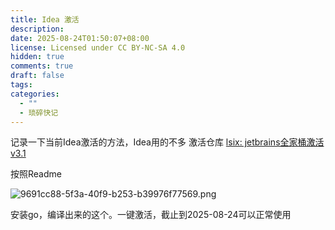 ```yaml
---
title: Idea 激活
description:
date: 2025-08-24T01:50:07+08:00
license: Licensed under CC BY-NC-SA 4.0
hidden: true
comments: true
draft: false
tags:
categories:
  - ""
  - 琐碎快记
---
```

记录一下当前Idea激活的方法，Idea用的不多
激活仓库
[lsix: jetbrains全家桶激活v3.1](https://gitee.com/an-luoying/lsix)

按照Readme

![9691cc88-5f3a-40f9-b253-b39976f77569.png](https://imgbed.anluoying.com/2025/08/c5a98d1759276c7e8885095c482010bd.png)

安装go，编译出来的这个。一键激活，截止到2025-08-24可以正常使用
